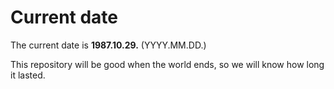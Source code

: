 # Current date

The current date is **1987.10.29.** (YYYY.MM.DD.)

This repository will be good when the world ends, so we will know how long it lasted.